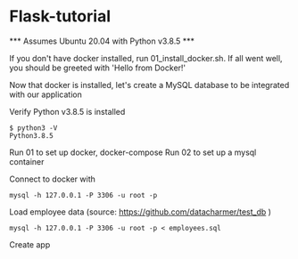 # Flask-tutorial

*** Assumes Ubuntu 20.04 with Python v3.8.5 ***

If you don't have docker installed, run 01_install_docker.sh. If all went well, you should be greeted with 'Hello from Docker!'

Now that docker is installed, let's create a MySQL database to be integrated with our application

Verify Python v3.8.5 is installed

    $ python3 -V
    Python3.8.5
    

Run 01 to set up docker, docker-compose
Run 02 to set up a mysql container

Connect to docker with

    mysql -h 127.0.0.1 -P 3306 -u root -p

Load employee data (source: https://github.com/datacharmer/test_db )

    mysql -h 127.0.0.1 -P 3306 -u root -p < employees.sql

Create app
